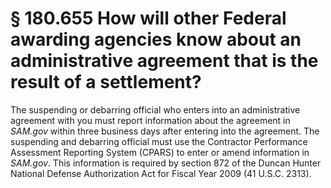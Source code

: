 # § 180.655   How will other Federal awarding agencies know about an administrative agreement that is the result of a settlement?

The suspending or debarring official who enters into an administrative agreement with you must report information about the agreement in *SAM.gov* within three business days after entering into the agreement. The suspending and debarring official must use the Contractor Performance Assessment Reporting System (CPARS) to enter or amend information in *SAM.gov*. This information is required by section 872 of the Duncan Hunter National Defense Authorization Act for Fiscal Year 2009 (41 U.S.C. 2313).






